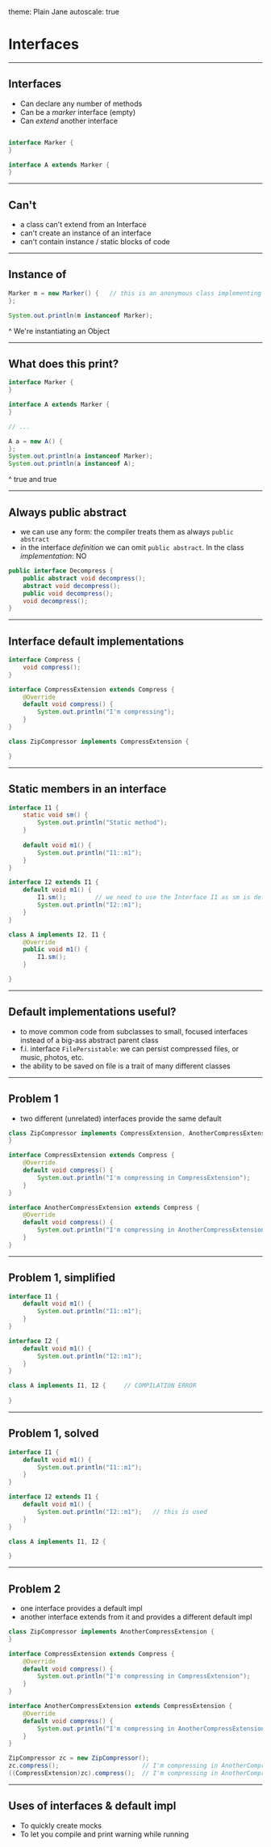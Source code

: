 theme: Plain Jane
autoscale: true

# Interfaces

---

## Interfaces

- Can declare any number of methods
- Can be a _marker_ interface (empty)
- Can _extend_ another interface

```java

interface Marker {
}

interface A extends Marker {   
}
``` 

---

## Can't

- a class can't extend from an Interface
- can't create an instance of an interface
- can't contain instance / static blocks of code

---

## Instance of

```java
Marker m = new Marker() {   // this is an anonymous class implementing Marker
};

System.out.println(m instanceof Marker);
```

^
We're instantiating an Object

---

## What does this print?

```java
interface Marker {
}

interface A extends Marker {   
}

// ...

A a = new A() {
};
System.out.println(a instanceof Marker);
System.out.println(a instanceof A);
```
^
true and true

---

## Always public abstract

- we can use any form: the compiler treats them as always `public abstract`
- in the interface _definition_ we can omit `public abstract`. In the class _implementation_: NO

```java
public interface Decompress {
    public abstract void decompress();
    abstract void decompress();
    public void decompress();
    void decompress();
}
```

---

## Interface default implementations

```java
interface Compress {
    void compress();
}

interface CompressExtension extends Compress {
    @Override
    default void compress() {
        System.out.println("I'm compressing");
    }
}

class ZipCompressor implements CompressExtension {

}
```

---

## Static members in an interface

```java
interface I1 {
    static void sm() {
        System.out.println("Static method");
    }
    
    default void m1() {
        System.out.println("I1::m1");
    }
}

interface I2 extends I1 {
    default void m1() {
        I1.sm();        // we need to use the Interface I1 as sm is defined there
        System.out.println("I2::m1");
    }
}

class A implements I2, I1 {
    @Override
    public void m1() {
        I1.sm();
    }

}
```


---

## Default implementations useful?

- to move common code from subclasses to small, focused interfaces instead of a big-ass abstract parent class
- f.i. interface `FilePersistable`: we can persist compressed files, or music, photos, etc.
- the ability to be saved on file is a trait of many different classes

---

## Problem 1

- two different (unrelated) interfaces provide the same default

```java
class ZipCompressor implements CompressExtension, AnotherCompressExtension {    // Error
}

interface CompressExtension extends Compress {
    @Override
    default void compress() {
        System.out.println("I'm compressing in CompressExtension");
    }
}

interface AnotherCompressExtension extends Compress {
    @Override
    default void compress() {
        System.out.println("I'm compressing in AnotherCompressExtension");
    }
}

```

---

## Problem 1, simplified

```java
interface I1 {
    default void m1() {
        System.out.println("I1::m1");
    }
}

interface I2 {
    default void m1() {
        System.out.println("I2::m1");
    }
}

class A implements I1, I2 {     // COMPILATION ERROR
    
}
```

---

## Problem 1, solved

```java
interface I1 {
    default void m1() {
        System.out.println("I1::m1");
    }
}

interface I2 extends I1 {
    default void m1() {
        System.out.println("I2::m1");   // this is used
    }
}

class A implements I1, I2 {

}
```



---

## Problem 2

- one interface provides a default impl
- another interface extends from it and provides a different default impl

```java
class ZipCompressor implements AnotherCompressExtension {
}

interface CompressExtension extends Compress {
    @Override
    default void compress() {
        System.out.println("I'm compressing in CompressExtension");
    }
}

interface AnotherCompressExtension extends CompressExtension {
    @Override
    default void compress() {
        System.out.println("I'm compressing in AnotherCompressExtension");
    }
}

ZipCompressor zc = new ZipCompressor();
zc.compress();                       // I'm compressing in AnotherCompressExtension
((CompressExtension)zc).compress();  // I'm compressing in AnotherCompressExtension
```

---

## Uses of interfaces & default impl

- To quickly create mocks
- To let you compile and print warning while running